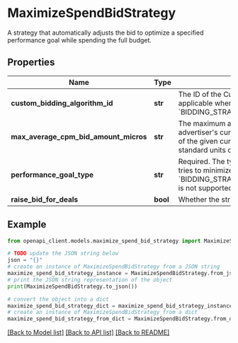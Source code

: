 # MaximizeSpendBidStrategy

A strategy that automatically adjusts the bid to optimize a specified performance goal while spending the full budget.

## Properties

Name | Type | Description | Notes
------------ | ------------- | ------------- | -------------
**custom_bidding_algorithm_id** | **str** | The ID of the Custom Bidding Algorithm used by this strategy. Only applicable when performance_goal_type is set to &#x60;BIDDING_STRATEGY_PERFORMANCE_GOAL_TYPE_CUSTOM_ALGO&#x60;. | [optional] 
**max_average_cpm_bid_amount_micros** | **str** | The maximum average CPM that may be bid, in micros of the advertiser&#39;s currency. Must be greater than or equal to a billable unit of the given currency. For example, 1500000 represents 1.5 standard units of the currency. | [optional] 
**performance_goal_type** | **str** | Required. The type of the performance goal that the bidding strategy tries to minimize while spending the full budget. &#x60;BIDDING_STRATEGY_PERFORMANCE_GOAL_TYPE_VIEWABLE_CPM&#x60; is not supported for this strategy. | [optional] 
**raise_bid_for_deals** | **bool** | Whether the strategy takes deal floor prices into account. | [optional] 

## Example

```python
from openapi_client.models.maximize_spend_bid_strategy import MaximizeSpendBidStrategy

# TODO update the JSON string below
json = "{}"
# create an instance of MaximizeSpendBidStrategy from a JSON string
maximize_spend_bid_strategy_instance = MaximizeSpendBidStrategy.from_json(json)
# print the JSON string representation of the object
print(MaximizeSpendBidStrategy.to_json())

# convert the object into a dict
maximize_spend_bid_strategy_dict = maximize_spend_bid_strategy_instance.to_dict()
# create an instance of MaximizeSpendBidStrategy from a dict
maximize_spend_bid_strategy_from_dict = MaximizeSpendBidStrategy.from_dict(maximize_spend_bid_strategy_dict)
```
[[Back to Model list]](../README.md#documentation-for-models) [[Back to API list]](../README.md#documentation-for-api-endpoints) [[Back to README]](../README.md)


